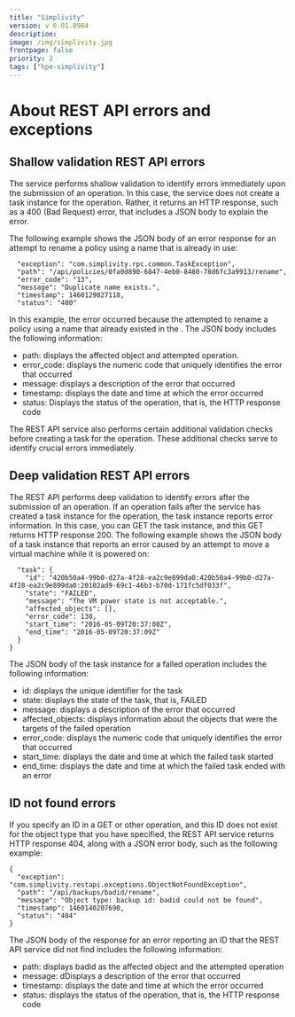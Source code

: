 ```yaml
---
title: "Simplivity"
version: v 6.01.8964
description:
image: /img/simplivity.jpg
frontpage: false
priority: 2
tags: ["hpe-simplivity"]
---
```


About REST API errors and exceptions
====================================

Shallow validation REST API errors
----------------------------------

The service performs shallow validation to identify errors immediately upon the submission of an operation. In this case, the service does not create a task instance for the operation. Rather, it returns an HTTP response, such as a 400 (Bad Request) error, that includes a JSON body to explain the error.

The following example shows the JSON body of an error response for an attempt to rename a policy using a name that is already in use:

```
  "exception": "com.simplivity.rpc.common.TaskException",
  "path": "/api/policies/0fa0d890-6847-4eb0-8480-78d6fc3a9913/rename",
  "error_code": "13",
  "message": "Duplicate name exists.",
  "timestamp": 1460129027118,
  "status": "400"
```

In this example, the error occurred because the attempted to rename a policy using a name that already existed in the . The JSON body includes the following information:

- path: displays the affected object and attempted operation.
- error_code: displays the numeric code that uniquely identifies the error that occurred
- message: displays a description of the error that occurred
- timestamp: displays the date and time at which the error occurred
- status: Displays the status of the operation, that is, the HTTP response code

The REST API service also performs certain additional validation checks before creating a task for the operation. These additional checks serve to identify crucial errors immediately.

Deep validation REST API errors
-------------------------------

The REST API performs deep validation to identify errors after the submission of an operation. If an operation fails after the service has created a task instance for the operation, the task instance reports error information. In this case, you can GET the task instance, and this GET returns HTTP response 200. The following example shows the JSON body of a task instance that reports an error caused by an attempt to move a virtual machine while it is powered on:

```
  "task": {
    "id": "420b50a4-99b0-d27a-4f28-ea2c9e899da0:420b50a4-99b0-d27a-4f28-ea2c9e899da0:20102ad9-69c1-46b3-b70d-171fc5df033f",
    "state": "FAILED",
    "message": "The VM power state is not acceptable.",
    "affected_objects": [],
    "error_code": 130,
    "start_time": "2016-05-09T20:37:08Z",
    "end_time": "2016-05-09T20:37:09Z"
  }
}
```

The JSON body of the task instance for a failed operation includes the following information:

- id: displays the unique identifier for the task
- state: displays the state of the task, that is, FAILED
- message: displays a description of the error that occurred
- affected_objects: displays information about the objects that were the targets of the failed operation
- error_code: displays the numeric code that uniquely identifies the error that occurred
- start_time: displays the date and time at which the failed task started
- end_time: displays the date and time at which the failed task ended with an error

ID not found errors
-------------------

If you specify an ID in a GET or other operation, and this ID does not exist for the object type that you have specified, the REST API service returns HTTP response 404, along with a JSON error body, such as the following example:

```
{
  "exception": "com.simplivity.restapi.exceptions.ObjectNotFoundException",
  "path": "/api/backups/badid/rename",
  "message": "Object type: backup id: badid could not be found",
  "timestamp": 1460140207690,
  "status": "404"
}
```

The JSON body of the response for an error reporting an ID that the REST API service did not find includes the following information:

- path: displays badid as the affected object and the attempted operation
- message: dDisplays a description of the error that occurred
- timestamp: displays the date and time at which the error occurred
- status: displays the status of the operation, that is, the HTTP response code